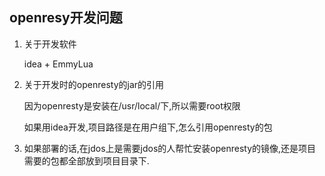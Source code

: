 ## openresy开发问题

1. 关于开发软件 

   idea + EmmyLua

2. 关于开发时的openresty的jar的引用

   因为openresty是安装在/usr/local/下,所以需要root权限

   如果用idea开发,项目路径是在用户组下,怎么引用openresty的包

3. 如果部署的话,在jdos上是需要jdos的人帮忙安装openresty的镜像,还是项目需要的包都全部放到项目目录下.
